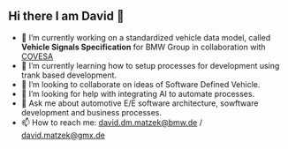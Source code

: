 ## Hi there I am David 👋

- 🔭 I’m currently working on a standardized vehicle data model, called **Vehicle Signals Specification** for BMW Group in collaboration with [COVESA](https://github.com/COVESA/vehicle_signal_specification)
- 🌱 I’m currently learning how to setup processes for development using trank based development.
- 👯 I’m looking to collaborate on ideas of Software Defined Vehicle.
- 🤔 I’m looking for help with integrating AI to automate processes.
- 💬 Ask me about automotive E/E software architecture, sowftware development and business processes.
- 📫 How to reach me: david.dm.matzek@bmw.de / david.matzek@gmx.de

<!--
**DavidMatzek/DavidMatzek** is a ✨ _special_ ✨ repository because its `README.md` (this file) appears on your GitHub profile.

Here are some ideas to get you started:

- 🔭 I’m currently working on ...
- 🌱 I’m currently learning ...
- 👯 I’m looking to collaborate on ...
- 🤔 I’m looking for help with ...
- 💬 Ask me about ...
- 📫 How to reach me: ...
- 😄 Pronouns: ...
- ⚡ Fun fact: ...
-->

<!--
## Education

## 
-->
